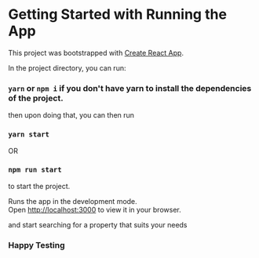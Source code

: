 # Getting Started with Running the App

This project was bootstrapped with [Create React App](https://github.com/facebook/create-react-app).

In the project directory, you can run:

### `yarn` or `npm i` if you don't have yarn to install the dependencies of the project.

then upon doing that, you can then run

### `yarn start`

OR

### `npm run start`

to start the project.

Runs the app in the development mode.\
Open [http://localhost:3000](http://localhost:3000) to view it in your browser.

and start searching for a property that suits your needs

### Happy Testing
